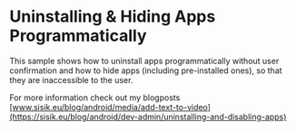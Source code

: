 # Uninstalling & Hiding Apps Programmatically

This sample shows how to uninstall apps programmatically without user confirmation and how to hide apps (including pre-installed ones), so that they are inaccessible to the user.

For more information check out my blogposts
[www.sisik.eu/blog/android/media/add-text-to-video](https://sisik.eu/blog/android/dev-admin/uninstalling-and-disabling-apps)
